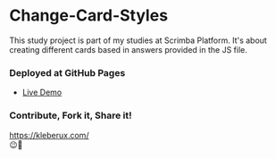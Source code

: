 # Change-Card-Styles
This study project is part of my studies at Scrimba Platform. It's about creating different cards based in answers provided in the JS file.

### Deployed at GitHub Pages
- [Live Demo](https://kleber-smartdev.github.io/Theme-By-System-Hours-Click-v2.0/)

### Contribute, Fork it, Share it!
https://kleberux.com/
<br>
😉🚀
